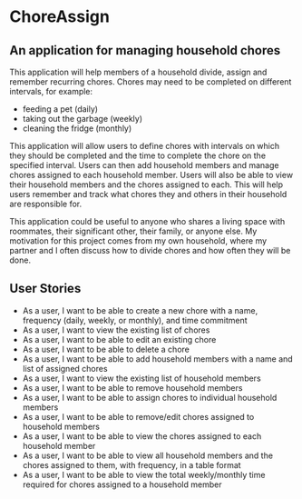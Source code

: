# ChoreAssign

## An application for managing household chores

This application will help members of a household divide, assign and remember recurring chores. Chores 
may need to be completed on different intervals, for example:

- feeding a pet (daily)
- taking out the garbage (weekly)
- cleaning the fridge (monthly)

This application will allow users to define chores with intervals on which they should be completed and the time to
complete the chore on the specified interval. Users can then add household members and manage chores assigned to each 
household member. Users will also be able to view their household members and the chores assigned to each. 
This will help users remember and track what chores they and others in their household are responsible for. 

This application could be useful to anyone who shares a living space with roommates, their significant
other, their family, or anyone else. My motivation for this project comes from my own household, where my partner and I
often discuss how to divide chores and how often they will be done.

## User Stories

- As a user, I want to be able to create a new chore with a name, frequency (daily, weekly, or monthly), 
  and time commitment
- As a user, I want to view the existing list of chores
- As a user, I want to be able to edit an existing chore
- As a user, I want to be able to delete a chore
- As a user, I want to be able to add household members with a name and list of assigned chores
- As a user, I want to view the existing list of household members
- As a user, I want to be able to remove household members
- As a user, I want to be able to assign chores to individual household members
- As a user, I want to be able to remove/edit chores assigned to household members
- As a user, I want to be able to view the chores assigned to each household member
- As a user, I want to be able to view all household members and the chores assigned to them, with frequency, 
  in a table format
- As a user, I want to be able to view the total weekly/monthly time required for chores assigned to a household member